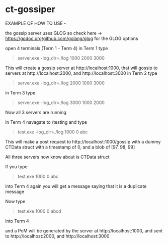 # ct-gossiper

EXAMPLE OF HOW TO USE -

the gossip server uses GLOG so check here -> https://godoc.org/github.com/golang/glog for the GLOG options

open 4 terminals (Term 1 - Term 4)
in Term 1 type
  > server.exe -log_dir=./log 1000 2000 3000 

This will create a gossip server at http://localhost:1000, that will gossip to servers at http://localhost:2000, and http://localhost:3000
in Term 2 type
  > server.exe -log_dir=./log 2000 1000 3000 

in Term 3 type
  > server.exe -log_dir=./log 3000 1000 2000 

Now all 3 servers are running

In Term 4 navagate to /testing and type
  > test.exe -log_dir=./log 1000 0 abc

This will make a post request to http://localhost:1000/gossip with a dummy CTData struct with a timestamp of 0, and a blob of [97, 98, 99]

All three servers now know about is CTData struct

If you type
  > test.exe 1000 0 abc

into Term 4 again you will get a message saying that it is a duplicate message

Now type 
  > test.exe 1000 0 abcd

into Term 4

and a PoM will be generated by the server at http://localhost:1000, and sent to http://localhost:2000, and http://localhost:3000
